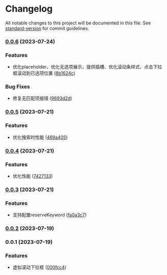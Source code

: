 # Changelog

All notable changes to this project will be documented in this file. See [standard-version](https://github.com/conventional-changelog/standard-version) for commit guidelines.

### [0.0.6](https://github.com/Banana-energy/virtualized-select/compare/v0.0.5...v0.0.6) (2023-07-24)


### Features

* 优化placeholder、优化无选项展示，提供插槽、优化滚动条样式、点击下拉框滚动到已选项位置 ([8b1624c](https://github.com/Banana-energy/virtualized-select/commit/8b1624c56ee82c06360ba939446c085ec8017b69))


### Bug Fixes

* 修复无匹配项报错 ([9693d2d](https://github.com/Banana-energy/virtualized-select/commit/9693d2dd3a38ae6a2ba7315a2250af19a89233b5))

### [0.0.5](https://github.com/Banana-energy/virtualized-select/compare/v0.0.4...v0.0.5) (2023-07-21)


### Features

* 优化搜索时性能 ([469a405](https://github.com/Banana-energy/virtualized-select/commit/469a40590e513bc121a94e7c08dbdb39c75130e1))

### [0.0.4](https://github.com/Banana-energy/virtualized-select/compare/v0.0.3...v0.0.4) (2023-07-21)


### Features

* 优化性能 ([7427133](https://github.com/Banana-energy/virtualized-select/commit/7427133b83f6b64da9f3f40d31ddec8cb5479eca))

### [0.0.3](https://github.com/Banana-energy/virtualized-select/compare/v0.0.2...v0.0.3) (2023-07-21)


### Features

* 支持配置reserveKeyword ([fa0a3c7](https://github.com/Banana-energy/virtualized-select/commit/fa0a3c77a0fc9ade3b50f7c8df8de9d30f3a8b56))

### [0.0.2](https://github.com/Banana-energy/virtualized-select/compare/v0.0.1...v0.0.2) (2023-07-19)

### 0.0.1 (2023-07-19)


### Features

* 虚拟滚动下拉框 ([000fcc4](https://github.com/Banana-energy/virtualized-select/commit/000fcc475c24b22ec756a43b4daf6d9d8b48e334))
